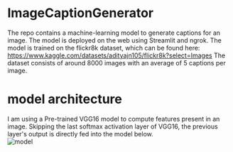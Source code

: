 # ImageCaptionGenerator
The repo contains a machine-learning model to generate captions for an image. The model is deployed on the web using Streamlit and ngrok. 
The model is trained on the flickr8k dataset, which can be found here: https://www.kaggle.com/datasets/adityajn105/flickr8k?select=Images
The dataset consists of around 8000 images with an average of 5 captions per image.

# model architecture
I am using a Pre-trained VGG16 model to compute features present in an image. Skipping the last softmax activation layer of VGG16, the previous layer's output is directly fed into the model below.   
![model](https://github.com/ABHISHEKgauti25/ImageCaptionGenerator/assets/109408129/b69c931d-e6b1-493e-9767-b56220b510a6)
